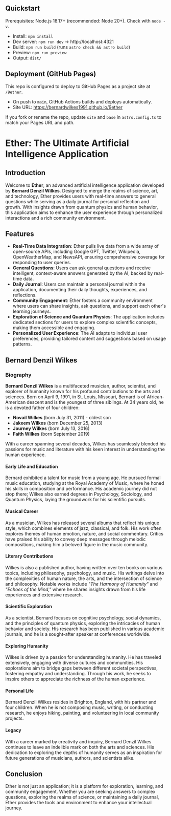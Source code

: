 ## Quickstart

Prerequisites: Node.js 18.17+ (recommended: Node 20+). Check with `node -v`.

- Install: `npm install`
- Dev server: `npm run dev` → http://localhost:4321
- Build: `npm run build` (runs `astro check && astro build`)
- Preview: `npm run preview`
- Output: `dist/`

## Deployment (GitHub Pages)

This repo is configured to deploy to GitHub Pages as a project site at `/9ether`.

- On push to `main`, GitHub Actions builds and deploys automatically.
- Site URL: https://bernardwilkes1991.github.io/9ether

If you fork or rename the repo, update `site` and `base` in `astro.config.ts` to match your Pages URL and path.

# Ether: The Ultimate Artificial Intelligence Application

## Introduction
Welcome to **Ether**, an advanced artificial intelligence application developed by **Bernard Denzil Wilkes**. Designed to merge the realms of science, art, and technology, Ether provides users with real-time answers to general questions while serving as a daily journal for personal reflection and growth. With insights drawn from quantum physics and human behavior, this application aims to enhance the user experience through personalized interactions and a rich community environment.

## Features
- **Real-Time Data Integration**: Ether pulls live data from a wide array of open-source APIs, including Google GPT, Twitter, Wikipedia, OpenWeatherMap, and NewsAPI, ensuring comprehensive coverage for responding to user queries.
- **General Questions**: Users can ask general questions and receive intelligent, context-aware answers generated by the AI, backed by real-time data.
- **Daily Journal**: Users can maintain a personal journal within the application, documenting their daily thoughts, experiences, and reflections.
- **Community Engagement**: Ether fosters a community environment where users can share insights, ask questions, and support each other's learning journeys.
- **Exploration of Science and Quantum Physics**: The application includes dedicated sections for users to explore complex scientific concepts, making them accessible and engaging.
- **Personalized User Experience**: The AI adapts to individual user preferences, providing tailored content and suggestions based on usage patterns.

## Bernard Denzil Wilkes

### Biography

**Bernard Denzil Wilkes** is a multifaceted musician, author, scientist, and explorer of humanity known for his profound contributions to the arts and sciences. Born on April 9, 1991, in St. Louis, Missouri, Bernard is of African-American descent and is the youngest of three siblings. At 34 years old, he is a devoted father of four children: 

- **Novail Wilkes** (born July 31, 2011) - oldest son
- **Jakeem Wilkes** (born December 25, 2013)
- **Journey Wilkes** (born July 13, 2016)
- **Faith Wilkes** (born September 2019)

With a career spanning several decades, Wilkes has seamlessly blended his passions for music and literature with his keen interest in understanding the human experience.

#### Early Life and Education
Bernard exhibited a talent for music from a young age. He pursued formal music education, studying at the Royal Academy of Music, where he honed his skills in composition and performance. His academic journey did not stop there; Wilkes also earned degrees in Psychology, Sociology, and Quantum Physics, laying the groundwork for his scientific pursuits.

#### Musical Career
As a musician, Wilkes has released several albums that reflect his unique style, which combines elements of jazz, classical, and folk. His work often explores themes of human emotion, nature, and social commentary. Critics have praised his ability to convey deep messages through melodic compositions, making him a beloved figure in the music community.

#### Literary Contributions
Wilkes is also a published author, having written over ten books on various topics, including philosophy, psychology, and music. His writings delve into the complexities of human nature, the arts, and the intersection of science and philosophy. Notable works include *"The Harmony of Humanity"* and *"Echoes of the Mind,"* where he shares insights drawn from his life experiences and extensive research.

#### Scientific Exploration
As a scientist, Bernard focuses on cognitive psychology, social dynamics, and the principles of quantum physics, exploring the intricacies of human behavior and society. His research has been published in various academic journals, and he is a sought-after speaker at conferences worldwide.

#### Exploring Humanity
Wilkes is driven by a passion for understanding humanity. He has traveled extensively, engaging with diverse cultures and communities. His explorations aim to bridge gaps between different societal perspectives, fostering empathy and understanding. Through his work, he seeks to inspire others to appreciate the richness of the human experience.

#### Personal Life
Bernard Denzil Wilkes resides in Brighton, England, with his partner and four children. When he is not composing music, writing, or conducting research, he enjoys hiking, painting, and volunteering in local community projects.

#### Legacy
With a career marked by creativity and inquiry, Bernard Denzil Wilkes continues to leave an indelible mark on both the arts and sciences. His dedication to exploring the depths of humanity serves as an inspiration for future generations of musicians, authors, and scientists alike.

## Conclusion
Ether is not just an application; it is a platform for exploration, learning, and community engagement. Whether you are seeking answers to complex questions, exploring the realms of science, or maintaining a daily journal, Ether provides the tools and environment to enhance your intellectual journey.